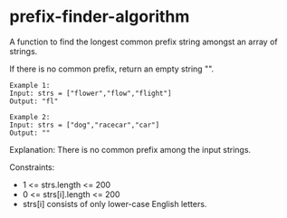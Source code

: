# prefix-finder-algorithm

A function to find the longest common prefix string amongst an array of strings.

If there is no common prefix, return an empty string "".

```
Example 1:
Input: strs = ["flower","flow","flight"]
Output: "fl"
```

```
Example 2:
Input: strs = ["dog","racecar","car"]
Output: ""
```

Explanation: There is no common prefix among the input strings.

Constraints:
* 1 <= strs.length <= 200
* 0 <= strs[i].length <= 200
* strs[i] consists of only lower-case English letters.